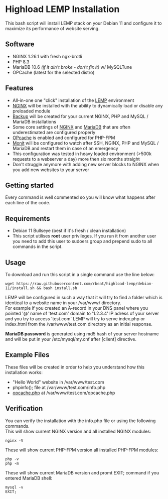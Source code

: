 # Highload LEMP Installation

This bash script will install LEMP stack on your Debian 11 and configure it to maximize its performance of website serving.

## Software 
* NGINX 1.26.1 with fresh ngx-brotli
* PHP 8.3
* MariaDB 10.6 _(if it ain't broke - don't fix it)_ w/ MySQLTune
* OPCache (latest for the selected distro)

## Features
* All-in-one one "click" installation of the [LEMP](https://en.wikipedia.org/wiki/LAMP_(software_bundle)) environment
* [NGINX](https://launchpad.net/~hda-me/+archive/ubuntu/nginx-stable) will be installed with the ability to dynamically load or disable any preloaded module
* [Backup](https://gist.github.com/sutlxwhx/717efdfadd8052d456c2e4da16b0163b) will be created for your current NGINX, PHP and MySQL / MariaDB installations
* Some core settings of [NGINX](https://nginx.org/en/docs/http/ngx_http_core_module.html) and [MariaDB](https://mariadb.com/kb/en/library/server-system-variables/) that are often underestimated are configured properly
* [OPcache](http://php.net/manual/en/book.opcache.php) is enabled and configured for PHP-FPM 
* [Monit](https://mmonit.com/monit/) will be configured to watch after SSH, NGINX, PHP and MySQL / MariaDB and restart them in case of an emergency
* This configuration was tested in heavy loaded environment (>500k requests to a webserver a day) more then six months straight
* Don't struggle anymore with adding new server blocks to NGINX when you add new websites to your server

## Getting started
Every command is well commented so you will know what  happens after each line of the code.

## Requirements
* Debian 11 Bullseye (best if it's fresh / clean installation)
* This script utilises **root** user privileges. If you run it from another user you need to add this user to sudoers group and prepend sudo to all commands in the script.

## Usage

To download and run this script in a single command use the line below:
```shell
wget https://raw.githubusercontent.com/rbeat/highload-lemp/debian-11/install.sh && bash install.sh
```

LEMP will be configured in such a way that it will try to find a folder which is identical to a website name in your /var/www/ directory.
<br/>For example if you created an A-record in your DNS panel where you pointed '@' name of 'test.com' domain to '1.2.3.4' IP adress of your server and you try to access 'test.com' LEMP will try to serve index.php or index.html from the /var/www/test.com directory as an initial response.

**MariaDB password** is generated using md5 hash of your server hostname and will be put in your /etc/mysql/my.cnf after [client] directive. 

## Example Files

These files will be created in order to help you understand how this installation works:
* "Hello World" website in /var/www/test.com 
* phpinfo(); file at /var/www/test.com/info.php
* [opcache.php](https://github.com/rlerdorf/opcache-status) at /var/www/test.com/opcache.php

## Verification

You can verify the installation with the info.php file or using the following commands.
<br/>This will show current NGINX version and all installed NGINX modules:
```shell
nginx -V
```
These will show current PHP-FPM version all installed PHP-FPM modules:
```shell
php -v
php -m
```
These will show current MariaDB version and promt EXIT; command if you entered MariaDB shell:
```shell
mysql -v
EXIT;
```